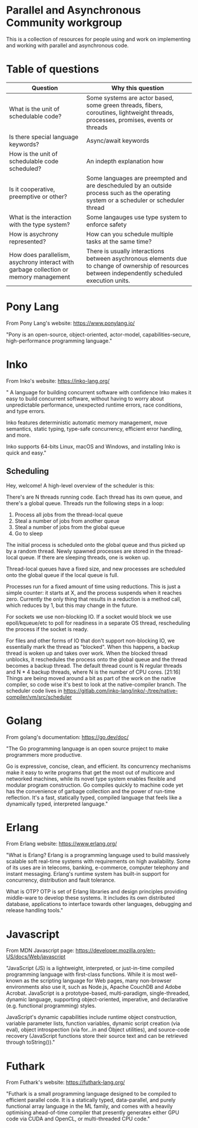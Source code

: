 # Parallel and Asynchronous Community workgroup
This is a collection of resources for people using and work on implementing and working with parallel and asynchronous code.

# Table of questions

|Question|Why this question|
|--- | --- |
|What is the unit of schedulable code?|Some systems are actor based, some green threads, fibers, coroutines, lightweight threads, processes, promises, events or threads|
|Is there special language keywords?|Async/await keywords|
|How is the unit of schedulable code scheduled?|An indepth explanation how |
|Is it cooperative, preemptive or other?|Some languages are preempted and are descheduled by an outside process such as the operating system or a scheduler or scheduler thread |
|What is the interaction with the type system?|Some langauges use type system to enforce safety|
|How is asychrony represented?|How can you schedule multiple tasks at the same time?|
|How does parallelism, asychrony interact with garbage collection or memory management|There is usually interactions between asychronous elements due to change of ownership of resources between independently scheduled execution units.|
# Pony Lang

From Pony Lang's website: https://www.ponylang.io/

"Pony is an open-source, object-oriented, actor-model, capabilities-secure, high-performance programming language."

# Inko

From Inko's website: https://inko-lang.org/


"
A language for building concurrent software with confidence
Inko makes it easy to build concurrent software, without having to worry about unpredictable performance, unexpected runtime errors, race conditions, and type errors.

Inko features deterministic automatic memory management, move semantics, static typing, type-safe concurrency, efficient error handling, and more.

Inko supports 64-bits Linux, macOS and Windows, and installing Inko is quick and easy."

## Scheduling

Hey, welcome! A high-level overview of the scheduler is this:

There's are N threads running code. Each thread has its own queue, and there's a global queue. Threads run the following steps in a loop:

1. Process all jobs from the thread-local queue
2. Steal a number of jobs from another queue
3. Steal a number of jobs from the global queue
4. Go to sleep

The initial process is scheduled onto the global queue and thus picked up by a random thread. Newly spawned processes are stored in the thread-local queue. If there are sleeping threads, one is woken up.

Thread-local queues have a fixed size, and new processes are scheduled onto the global queue if the local queue is full.

Processes run for a fixed amount of time using reductions. This is just a simple counter: it starts at X, and the process suspends when it reaches zero. Currently the only thing that results in a reduction is a method call, which reduces by 1, but this may change in the future.

For sockets we use non-blocking IO. If a socket would block we use epoll/kqueue/etc to poll for readiness in a separate OS thread, rescheduling the process if the socket is ready.

For files and other forms of IO that don't support non-blocking IO, we essentially mark the thread as "blocked". When this happens, a backup thread is woken up and takes over work. When the blocked thread unblocks, it reschedules the process onto the global queue and the thread becomes a backup thread. The default thread count is N regular threads and N * 4 backup threads, where N is the number of CPU cores.
[21:16]
Things are being moved around a bit as part of the work on the native compiler, so code wise it's best to look at the native-compiler branch. The scheduler code lives in https://gitlab.com/inko-lang/inko/-/tree/native-compiler/vm/src/scheduler


# Golang

From golang's documentation: https://go.dev/doc/

"The Go programming language is an open source project to make programmers more productive.

Go is expressive, concise, clean, and efficient. Its concurrency mechanisms make it easy to write programs that get the most out of multicore and networked machines, while its novel type system enables flexible and modular program construction. Go compiles quickly to machine code yet has the convenience of garbage collection and the power of run-time reflection. It's a fast, statically typed, compiled language that feels like a dynamically typed, interpreted language."

# Erlang

From Erlang website: https://www.erlang.org/

"What is Erlang?
Erlang is a programming language used to build massively scalable soft real-time systems with requirements on high availability. Some of its uses are in telecoms, banking, e-commerce, computer telephony and instant messaging. Erlang's runtime system has built-in support for concurrency, distribution and fault tolerance.

What is OTP?
OTP is set of Erlang libraries and design principles providing middle-ware to develop these systems. It includes its own distributed database, applications to interface towards other languages, debugging and release handling tools."

# Javascript

From MDN Javascript page: https://developer.mozilla.org/en-US/docs/Web/javascript

"JavaScript (JS) is a lightweight, interpreted, or just-in-time compiled programming language with first-class functions. While it is most well-known as the scripting language for Web pages, many non-browser environments also use it, such as Node.js, Apache CouchDB and Adobe Acrobat. JavaScript is a prototype-based, multi-paradigm, single-threaded, dynamic language, supporting object-oriented, imperative, and declarative (e.g. functional programming) styles.

JavaScript's dynamic capabilities include runtime object construction, variable parameter lists, function variables, dynamic script creation (via eval), object introspection (via for...in and Object utilities), and source-code recovery (JavaScript functions store their source text and can be retrieved through toString())."

# Futhark

From Futhark's website: https://futhark-lang.org/

"Futhark is a small programming language designed to be compiled to efficient parallel code. It is a statically typed, data-parallel, and purely functional array language in the ML family, and comes with a heavily optimising ahead-of-time compiler that presently generates either GPU code via CUDA and OpenCL, or multi-threaded CPU code."
